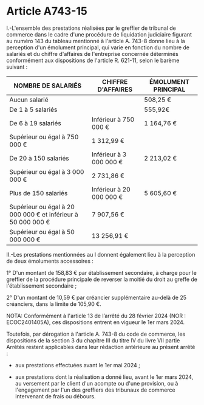 # Article A743-15

I.-L'ensemble des prestations réalisées par le greffier de tribunal de commerce dans le cadre d'une procédure de liquidation judiciaire figurant au numéro 143 du tableau mentionné à l'article A. 743-8 donne lieu à la perception d'un émolument principal, qui varie en fonction du nombre de salariés et du chiffre d'affaires de l'entreprise concernée déterminés conformément aux dispositions de l'article R. 621-11, selon le barème suivant :

| NOMBRE DE SALARIÉS | CHIFFRE D'AFFAIRES | ÉMOLUMENT PRINCIPAL |
| --- | --- | --- |
| Aucun salarié |  | 508,25 € |
| De 1 à 5 salariés |  | 555,92€ |
| De 6 à 19 salariés | Inférieur à 750 000 € | 1 164,76 € |
| Supérieur ou égal à 750 000 € | 1 312,99 € |
| De 20 à 150 salariés | Inférieur à 3 000 000 € | 2 213,02 € |
| Supérieur ou égal à 3 000 000 € | 2 731,86 € |
| Plus de 150 salariés | Inférieur à 20 000 000 € | 5 605,60 € |
| Supérieur ou égal à 20 000 000 € et inférieur à 50 000 000 € | 7 907,56 € |
| Supérieur ou égal à 50 000 000 € | 13 256,91 € |

II.-Les prestations mentionnées au I donnent également lieu à la perception de deux émoluments accessoires :

1° D'un montant de 158,83 € par établissement secondaire, à charge pour le greffier de la procédure principale de reverser la moitié du droit au greffe de l'établissement secondaire ;

2° D'un montant de 10,59 € par créancier supplémentaire au-delà de 25 créanciers, dans la limite de 105,90 €.

NOTA:
Conformément à l'article 13 de l’arrêté du 28 février 2024 (NOR : ECOC2401405A), ces dispositions entrent en vigueur le 1er mars 2024.

Toutefois, par dérogation à l'article A. 743-8 du code de commerce, les dispositions de la section 3 du chapitre III du titre IV du livre VII partie Arrêtés restent applicables dans leur rédaction antérieure au présent arrêté :

- aux prestations effectuées avant le 1er mai 2024 ;

- aux prestations dont la réalisation a donné lieu, avant le 1er mars 2024, au versement par le client d'un acompte ou d'une provision, ou à l'engagement par l'un des greffiers des tribunaux de commerce intervenant de frais ou débours.

